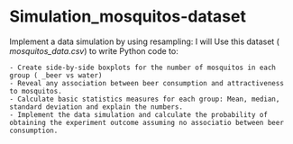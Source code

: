 # Simulation_mosquitos-dataset
Implement a data simulation by using resampling: 
I will Use this dataset ( _mosquitos_data.csv_) to write Python code to:

    - Create side-by-side boxplots for the number of mosquitos in each group ( _beer vs water) 
    - Reveal any association between beer consumption and attractiveness to mosquitos.
    - Calculate basic statistics measures for each group: Mean, median, standard deviation and explain the numbers.
    - Implement the data simulation and calculate the probability of obtaining the experiment outcome assuming no associatio between beer consumption.
